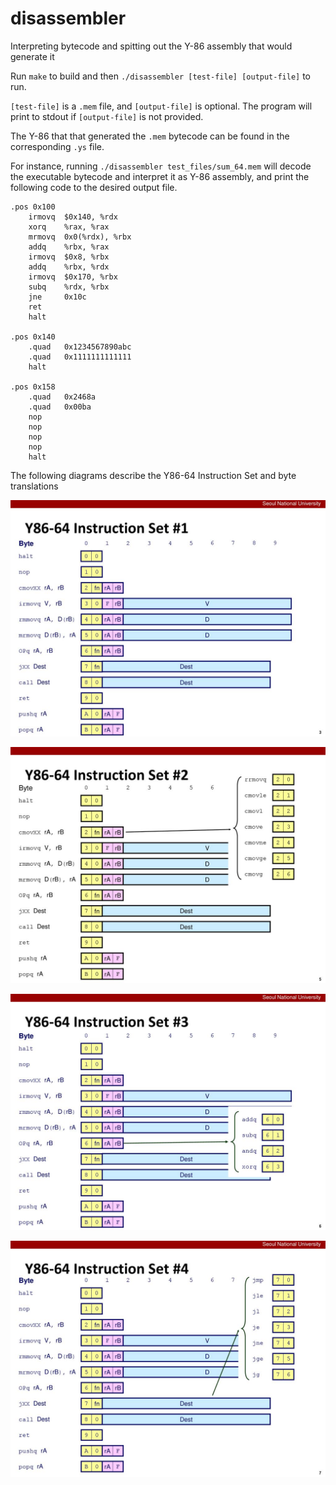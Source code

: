 # disassembler
Interpreting bytecode and spitting out the Y-86 assembly that would generate it

Run `make` to build and then `./disassembler [test-file] [output-file]` to run. 

`[test-file]` is a `.mem` file, and `[output-file]` is optional.
The program will print to stdout if `[output-file]` is not provided.

The Y-86 that that generated the `.mem` bytecode can be found in the corresponding `.ys` file.

For instance, running `./disassembler test_files/sum_64.mem` will decode the executable bytecode and interpret it as Y-86 assembly, and print the following code to the desired output file.

```
.pos 0x100
    irmovq  $0x140, %rdx 
    xorq    %rax, %rax 
    mrmovq  0x0(%rdx), %rbx 
    addq    %rbx, %rax 
    irmovq  $0x8, %rbx 
    addq    %rbx, %rdx 
    irmovq  $0x170, %rbx 
    subq    %rdx, %rbx 
    jne     0x10c 
    ret      
    halt     

.pos 0x140
    .quad   0x1234567890abc            
    .quad   0x1111111111111            
    halt     

.pos 0x158
    .quad   0x2468a            
    .quad   0x00ba            
    nop      
    nop      
    nop      
    nop      
    halt     
```

The following diagrams describe the Y86-64 Instruction Set and byte translations

![ISA set one](https://github.com/dylan-green/disassembler/blob/master/Y86-64/slide_1.jpg)

![ISA set two](https://github.com/dylan-green/disassembler/blob/master/Y86-64/slide_2.jpg)

![ISA set three](https://github.com/dylan-green/disassembler/blob/master/Y86-64/slide_3.jpg)

![ISA set four](https://github.com/dylan-green/disassembler/blob/master/Y86-64/slide_4.jpg)
